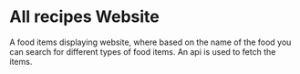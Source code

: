 # All recipes Website
A food items displaying website, where based on the name of the food you can search for different types of food items. An api is used to fetch the items.
